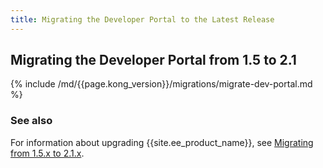```yaml
---
title: Migrating the Developer Portal to the Latest Release
---
```


## Migrating the Developer Portal from 1.5 to 2.1

{% include /md/{{page.kong_version}}/migrations/migrate-dev-portal.md %}

### See also

For information about upgrading {{site.ee_product_name}}, see
[Migrating from 1.5.x to 2.1.x](/enterprise/2.1.x/deployment/upgrades/migrations).
